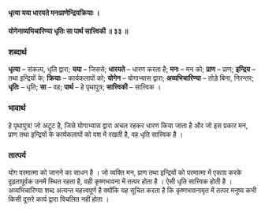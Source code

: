 #### धृत्या यया धारयते मनःप्राणेन्द्रियक्रियाः ।
#### योगेनाव्यभिचारिण्या धृतिः सा पार्थ सात्त्विकी ॥ ३३ ॥

### शब्दार्थ

**धृत्या** – संकल्प, धृति द्वारा; **यया** – जिससे; **धारयते** – धारण करता है; **मनः** – मन को; **प्राण** – प्राण; **इन्द्रिय** – तथा इन्द्रियों के; **क्रियाः** – कार्यकलापों को; **योगेन** – योगाभ्यास द्वारा; **अव्यभिचारिण्या** – तोड़े बिना, निरन्तर; **धृतिः** – धृति; **सा** – वह; **पार्थ** – हे पृथापुत्र; **सात्त्विकी** – सात्त्विक ।

### भावार्थ

हे पृथापुत्र! जो अटूट है, जिसे योगाभ्यास द्वारा अचल रहकर धारण किया जाता है और जो इस प्रकार मन, प्राण तथा इन्द्रियों के कार्यकलापों को वश में रखती है, वह धृति सात्त्विक है ।

### तात्पर्य

योग परमात्मा को जानने का साधन है । जो व्यक्ति मन, प्राण तथा इन्द्रियों को परमात्मा में एकाग्र करके दृढ़तापूर्वक उनमें स्थित रहता है, वही कृष्णभावना में तत्पर होता है । ऐसी धृति सात्त्विक होती है । अव्यभिचारिण्या शब्द अत्यन्त महत्त्वपूर्ण है क्योंकि यह सूचित करता है कि कृष्णभावनामृत में तत्पर मनुष्य कभी किसी दूसरे कार्य द्वारा विचलित नहीं होता ।